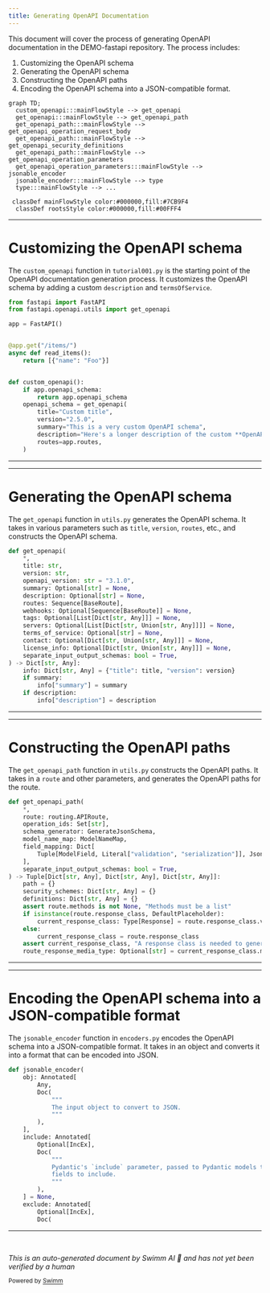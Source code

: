```yaml
---
title: Generating OpenAPI Documentation
---
```

This document will cover the process of generating OpenAPI documentation in the DEMO-fastapi repository. The process includes:

1. Customizing the OpenAPI schema
2. Generating the OpenAPI schema
3. Constructing the OpenAPI paths
4. Encoding the OpenAPI schema into a JSON-compatible format.

```mermaid
graph TD;
  custom_openapi:::mainFlowStyle --> get_openapi
  get_openapi:::mainFlowStyle --> get_openapi_path
  get_openapi_path:::mainFlowStyle --> get_openapi_operation_request_body
  get_openapi_path:::mainFlowStyle --> get_openapi_security_definitions
  get_openapi_path:::mainFlowStyle --> get_openapi_operation_parameters
  get_openapi_operation_parameters:::mainFlowStyle --> jsonable_encoder
  jsonable_encoder:::mainFlowStyle --> type
  type:::mainFlowStyle --> ...

 classDef mainFlowStyle color:#000000,fill:#7CB9F4
  classDef rootsStyle color:#000000,fill:#00FFF4
```

<SwmSnippet path="/docs_src/extending_openapi/tutorial001.py" line="1">

---

# Customizing the OpenAPI schema

The `custom_openapi` function in `tutorial001.py` is the starting point of the OpenAPI documentation generation process. It customizes the OpenAPI schema by adding a custom `description` and `termsOfService`.

```python
from fastapi import FastAPI
from fastapi.openapi.utils import get_openapi

app = FastAPI()


@app.get("/items/")
async def read_items():
    return [{"name": "Foo"}]


def custom_openapi():
    if app.openapi_schema:
        return app.openapi_schema
    openapi_schema = get_openapi(
        title="Custom title",
        version="2.5.0",
        summary="This is a very custom OpenAPI schema",
        description="Here's a longer description of the custom **OpenAPI** schema",
        routes=app.routes,
    )
```

---

</SwmSnippet>

<SwmSnippet path="/fastapi/openapi/utils.py" line="438">

---

# Generating the OpenAPI schema

The `get_openapi` function in `utils.py` generates the OpenAPI schema. It takes in various parameters such as `title`, `version`, `routes`, etc., and constructs the OpenAPI schema.

```python
def get_openapi(
    *,
    title: str,
    version: str,
    openapi_version: str = "3.1.0",
    summary: Optional[str] = None,
    description: Optional[str] = None,
    routes: Sequence[BaseRoute],
    webhooks: Optional[Sequence[BaseRoute]] = None,
    tags: Optional[List[Dict[str, Any]]] = None,
    servers: Optional[List[Dict[str, Union[str, Any]]]] = None,
    terms_of_service: Optional[str] = None,
    contact: Optional[Dict[str, Union[str, Any]]] = None,
    license_info: Optional[Dict[str, Union[str, Any]]] = None,
    separate_input_output_schemas: bool = True,
) -> Dict[str, Any]:
    info: Dict[str, Any] = {"title": title, "version": version}
    if summary:
        info["summary"] = summary
    if description:
        info["description"] = description
```

---

</SwmSnippet>

<SwmSnippet path="/fastapi/openapi/utils.py" line="215">

---

# Constructing the OpenAPI paths

The `get_openapi_path` function in `utils.py` constructs the OpenAPI paths. It takes in a `route` and other parameters, and generates the OpenAPI paths for the route.

```python
def get_openapi_path(
    *,
    route: routing.APIRoute,
    operation_ids: Set[str],
    schema_generator: GenerateJsonSchema,
    model_name_map: ModelNameMap,
    field_mapping: Dict[
        Tuple[ModelField, Literal["validation", "serialization"]], JsonSchemaValue
    ],
    separate_input_output_schemas: bool = True,
) -> Tuple[Dict[str, Any], Dict[str, Any], Dict[str, Any]]:
    path = {}
    security_schemes: Dict[str, Any] = {}
    definitions: Dict[str, Any] = {}
    assert route.methods is not None, "Methods must be a list"
    if isinstance(route.response_class, DefaultPlaceholder):
        current_response_class: Type[Response] = route.response_class.value
    else:
        current_response_class = route.response_class
    assert current_response_class, "A response class is needed to generate OpenAPI"
    route_response_media_type: Optional[str] = current_response_class.media_type
```

---

</SwmSnippet>

<SwmSnippet path="/fastapi/encoders.py" line="102">

---

# Encoding the OpenAPI schema into a JSON-compatible format

The `jsonable_encoder` function in `encoders.py` encodes the OpenAPI schema into a JSON-compatible format. It takes in an object and converts it into a format that can be encoded into JSON.

```python
def jsonable_encoder(
    obj: Annotated[
        Any,
        Doc(
            """
            The input object to convert to JSON.
            """
        ),
    ],
    include: Annotated[
        Optional[IncEx],
        Doc(
            """
            Pydantic's `include` parameter, passed to Pydantic models to set the
            fields to include.
            """
        ),
    ] = None,
    exclude: Annotated[
        Optional[IncEx],
        Doc(
```

---

</SwmSnippet>

&nbsp;

*This is an auto-generated document by Swimm AI 🌊 and has not yet been verified by a human*

<SwmMeta version="3.0.0" repo-id="Z2l0aHViJTNBJTNBREVNTy1mYXN0YXBpJTNBJTNBZ2lsYWRuYXZvdA==" repo-name="DEMO-fastapi" doc-type="flows"><sup>Powered by [Swimm](/)</sup></SwmMeta>
